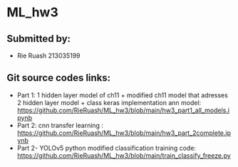 # ML_hw3
## Submitted by: 
- Rie Ruash 213035199
## Git source codes links:
- Part 1: 1 hidden layer model of ch11 + modified ch11 model that adresses 2 hidden layer model + class keras implementation ann model: https://github.com/RieRuash/ML_hw3/blob/main/hw3_part1_all_models.ipynb 
- Part 2: cnn transfer learning : https://github.com/RieRuash/ML_hw3/blob/main/hw3_part_2complete.ipynb
- Part 2- YOLOv5 python modified classification training code: https://github.com/RieRuash/ML_hw3/blob/main/train_classify_freeze.py

  
